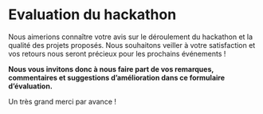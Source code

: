 # Evaluation du hackathon

Nous aimerions connaître votre avis sur le déroulement du hackathon et la qualité des projets proposés. Nous souhaitons veiller à votre satisfaction et vos retours nous seront précieux pour les prochains événements !

**Nous vous invitons donc à nous faire part de vos remarques, commentaires et suggestions d’amélioration dans ce formulaire d’évaluation.**

Un très grand merci par avance !
